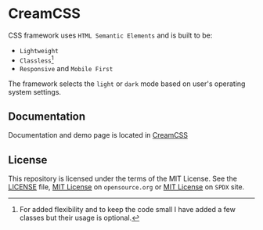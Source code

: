 # CreamCSS

CSS framework uses `HTML Semantic Elements` and is built to be:

- `Lightweight`
- `Classless`[^*]
- `Responsive` and `Mobile First`

The framework selects the `light` or `dark` mode based on user's operating system settings.

[^*]: For added flexibility and to keep the code small I have added a few classes but their usage is optional.

## Documentation

Documentation and demo page is located in [CreamCSS](http://CalinRadoni.github.io/CreamCSS)

## License

This repository is licensed under the terms of the MIT License. See the [LICENSE](LICENSE) file, [MIT License](https://opensource.org/license/mit/)  on `opensource.org` or [MIT License](https://spdx.org/licenses/MIT.html) on `SPDX` site.

